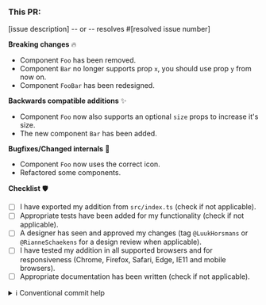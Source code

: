 ### This PR:

[issue description]
-- or --
resolves #[resolved issue number]

**Breaking changes** 🔥
- Component `Foo` has been removed.
- Component `Bar` no longer supports prop `x`, you should use prop `y` from now on.
- Component `FooBar` has been redesigned.

**Backwards compatible additions** ✨
- Component `Foo` now also supports an optional `size` props to increase it's size.
- The new component `Bar` has been added.

**Bugfixes/Changed internals** 🎈
- Component `Foo` now uses the correct icon.
- Refactored some components.

**Checklist** 🛡
- [ ] I have exported my addition from `src/index.ts` (check if not applicable).
- [ ] Appropriate tests have been added for my functionality (check if not applicable).
- [ ] A designer has seen and approved my changes (tag `@LuukHorsmans` or `@RianneSchaekens` for a design review when applicable).
- [ ] I have tested my addition in all supported browsers and for responsiveness (Chrome, Firefox, Safari, Edge, IE11 and mobile browsers).
- [ ] Appropriate documentation has been written (check if not applicable).

<details>
  <summary>ℹ️ Conventional commit help</summary>

  - Use `fix: ...` for patches
  - Use `feat: ...` for a minor change
  - Use `feat!: ...` for features with breaking changes
  - Optionally you can use a scope `feat(SomeContainer)!: ...`
  - A breaking change **must** have `BREAKING CHANGE: ...` in the commit message
  - Use `build`, `chore`, `ci`, `docs`, `perf`, `refactor`, `style`, or `test`  for other types

  _Tip: make sure the first commit message is the one you want to merge, because that's the one Github picks for squashing_
</details>